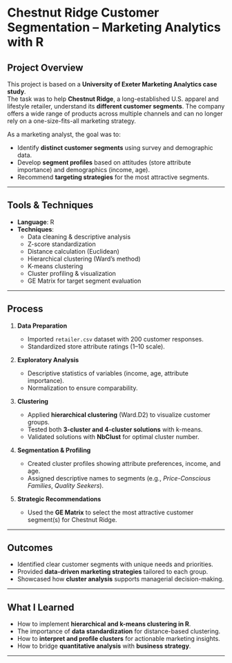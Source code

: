 # Chestnut Ridge Customer Segmentation – Marketing Analytics with R

##  Project Overview
This project is based on a **University of Exeter Marketing Analytics case study**.  
The task was to help **Chestnut Ridge**, a long-established U.S. apparel and lifestyle retailer, understand its **different customer segments**. The company offers a wide range of products across multiple channels and can no longer rely on a one-size-fits-all marketing strategy.  

As a marketing analyst, the goal was to:
- Identify **distinct customer segments** using survey and demographic data.
- Develop **segment profiles** based on attitudes (store attribute importance) and demographics (income, age).
- Recommend **targeting strategies** for the most attractive segments.

---

## Tools & Techniques
- **Language**: R  
- **Techniques**:  
  - Data cleaning & descriptive analysis  
  - Z-score standardization  
  - Distance calculation (Euclidean)  
  - Hierarchical clustering (Ward’s method)  
  - K-means clustering  
  - Cluster profiling & visualization  
  - GE Matrix for target segment evaluation  

---

##  Process
1. **Data Preparation**  
   - Imported `retailer.csv` dataset with 200 customer responses.  
   - Standardized store attribute ratings (1–10 scale).  

2. **Exploratory Analysis**  
   - Descriptive statistics of variables (income, age, attribute importance).  
   - Normalization to ensure comparability.  

3. **Clustering**  
   - Applied **hierarchical clustering** (Ward.D2) to visualize customer groups.  
   - Tested both **3-cluster and 4-cluster solutions** with k-means.  
   - Validated solutions with **NbClust** for optimal cluster number.  

4. **Segmentation & Profiling**  
   - Created cluster profiles showing attribute preferences, income, and age.  
   - Assigned descriptive names to segments (e.g., *Price-Conscious Families*, *Quality Seekers*).  

5. **Strategic Recommendations**  
   - Used the **GE Matrix** to select the most attractive customer segment(s) for Chestnut Ridge.  

---

## Outcomes
- Identified clear customer segments with unique needs and priorities.  
- Provided **data-driven marketing strategies** tailored to each group.  
- Showcased how **cluster analysis** supports managerial decision-making.  

---

## What I Learned
- How to implement **hierarchical and k-means clustering in R**.  
- The importance of **data standardization** for distance-based clustering.  
- How to **interpret and profile clusters** for actionable marketing insights.  
- How to bridge **quantitative analysis** with **business strategy**.  

---


